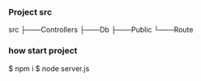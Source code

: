 ### Project src
src
├───Controllers
├───Db
├───Public
└───Route

### how start project

$ npm i
$ node server.js